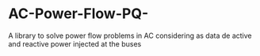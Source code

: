 # AC-Power-Flow-PQ-
A library to solve power flow problems in AC considering as data de active and reactive power injected at the buses
